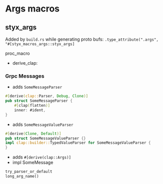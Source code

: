 # Args macros

## styx_args

Added by `build.rs` while generating proto bufs:
        `.type_attribute(".args", "#[styx_macros_args::styx_args]`

proc_macro

- derive_clap:

### Grpc Messages

- adds `SomeMessageParser`

```rust
#[derive(clap::Parser, Debug, Clone)]
pub struct SomeMessageParser {
    #[clap(flatten)]
    inner: #ident,
}
```

- adds `SomeMessageValueParser`

```rust
#[derive(Clone, Default)]
pub struct SomeMessageValueParser {}
impl clap::builder::TypedValueParser for SomeMessageValueParser {
}
```

- adds `#[derive(clap::Args)]`
- impl SomeMessage

```rust
try_parser_or_default
long_arg_name()
```
